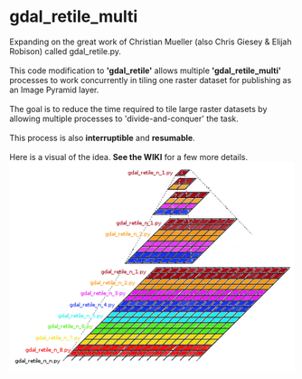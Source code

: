 # gdal_retile_multi
Expanding on the great work of Christian Mueller (also Chris Giesey & Elijah Robison) called gdal_retile.py.<br><br>
This code modification to **'gdal_retile'** allows multiple **'gdal_retile_multi'** processes to work concurrently in tiling one raster dataset 
for publishing as an Image Pyramid layer.
<br><br>
The goal is to reduce the time required to tile large raster datasets by allowing multiple processes to 'divide-and-conquer' the task.
<br><br>
This process is also **interruptible** and **resumable**.
<br><br>
Here is a visual of the idea. **See the WIKI** for a few more details.<br>
![gdal_retile_multi_n_n](https://github.com/cm0001/gdal_retile_multi/blob/master/blob/master/img/gdal_retile_multi_n_n.png)
